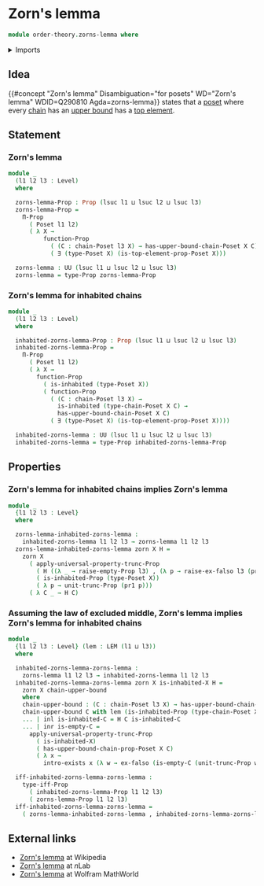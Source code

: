 # Zorn's lemma

```agda
module order-theory.zorns-lemma where
```

<details><summary>Imports</summary>

```agda
open import foundation.dependent-pair-types
open import foundation.dependent-products-propositions
open import foundation.empty-types
open import foundation.existential-quantification
open import foundation.inhabited-types
open import foundation.law-of-excluded-middle
open import foundation.logical-equivalences
open import foundation.propositional-truncations
open import foundation.universe-levels

open import foundation-core.coproduct-types
open import foundation-core.propositions

open import order-theory.chains-posets
open import order-theory.posets
open import order-theory.top-elements-posets
open import order-theory.upper-bounds-chains-posets
```

</details>

## Idea

{{#concept "Zorn's lemma" Disambiguation="for posets" WD="Zorn's lemma" WDID=Q290810 Agda=zorns-lemma}}
states that a [poset](order-theory.posets.md) where every
[chain](order-theory.chains-posets.md) has an
[upper bound](order-theory.upper-bounds-chains-posets.md) has a
[top element](order-theory.top-elements-posets.md).

## Statement

### Zorn's lemma

```agda
module _
  (l1 l2 l3 : Level)
  where

  zorns-lemma-Prop : Prop (lsuc l1 ⊔ lsuc l2 ⊔ lsuc l3)
  zorns-lemma-Prop =
    Π-Prop
      ( Poset l1 l2)
      ( λ X →
          function-Prop
            ( (C : chain-Poset l3 X) → has-upper-bound-chain-Poset X C)
            ( ∃ (type-Poset X) (is-top-element-prop-Poset X)))

  zorns-lemma : UU (lsuc l1 ⊔ lsuc l2 ⊔ lsuc l3)
  zorns-lemma = type-Prop zorns-lemma-Prop
```

### Zorn's lemma for inhabited chains

```agda
module _
  (l1 l2 l3 : Level)
  where

  inhabited-zorns-lemma-Prop : Prop (lsuc l1 ⊔ lsuc l2 ⊔ lsuc l3)
  inhabited-zorns-lemma-Prop =
    Π-Prop
      ( Poset l1 l2)
      ( λ X →
        function-Prop
          ( is-inhabited (type-Poset X))
          ( function-Prop
            ( (C : chain-Poset l3 X) →
              is-inhabited (type-chain-Poset X C) →
              has-upper-bound-chain-Poset X C)
            ( ∃ (type-Poset X) (is-top-element-prop-Poset X))))

  inhabited-zorns-lemma : UU (lsuc l1 ⊔ lsuc l2 ⊔ lsuc l3)
  inhabited-zorns-lemma = type-Prop inhabited-zorns-lemma-Prop
```

## Properties

### Zorn's lemma for inhabited chains implies Zorn's lemma

```agda
module _
  {l1 l2 l3 : Level}
  where

  zorns-lemma-inhabited-zorns-lemma :
    inhabited-zorns-lemma l1 l2 l3 → zorns-lemma l1 l2 l3
  zorns-lemma-inhabited-zorns-lemma zorn X H =
    zorn X
      ( apply-universal-property-trunc-Prop
        ( H ((λ _ → raise-empty-Prop l3) , (λ p → raise-ex-falso l3 (pr2 p))))
        ( is-inhabited-Prop (type-Poset X))
        ( λ p → unit-trunc-Prop (pr1 p)))
      ( λ C _ → H C)
```

### Assuming the law of excluded middle, Zorn's lemma implies Zorn's lemma for inhabited chains

```agda
module _
  {l1 l2 l3 : Level} (lem : LEM (l1 ⊔ l3))
  where

  inhabited-zorns-lemma-zorns-lemma :
    zorns-lemma l1 l2 l3 → inhabited-zorns-lemma l1 l2 l3
  inhabited-zorns-lemma-zorns-lemma zorn X is-inhabited-X H =
    zorn X chain-upper-bound
    where
    chain-upper-bound : (C : chain-Poset l3 X) → has-upper-bound-chain-Poset X C
    chain-upper-bound C with lem (is-inhabited-Prop (type-chain-Poset X C))
    ... | inl is-inhabited-C = H C is-inhabited-C
    ... | inr is-empty-C =
      apply-universal-property-trunc-Prop
        ( is-inhabited-X)
        ( has-upper-bound-chain-prop-Poset X C)
        ( λ x →
          intro-exists x (λ w → ex-falso (is-empty-C (unit-trunc-Prop w))))

  iff-inhabited-zorns-lemma-zorns-lemma :
    type-iff-Prop
      ( inhabited-zorns-lemma-Prop l1 l2 l3)
      ( zorns-lemma-Prop l1 l2 l3)
  iff-inhabited-zorns-lemma-zorns-lemma =
    ( zorns-lemma-inhabited-zorns-lemma , inhabited-zorns-lemma-zorns-lemma)
```

## External links

- [Zorn's lemma](https://en.wikipedia.org/wiki/Zorn%27s_lemma) at Wikipedia
- [Zorn's lemma](https://ncatlab.org/nlab/show/Zorn%27s+lemma) at $n$Lab
- [Zorn's lemma](https://mathworld.wolfram.com/ZornsLemma.html) at Wolfram
  MathWorld
